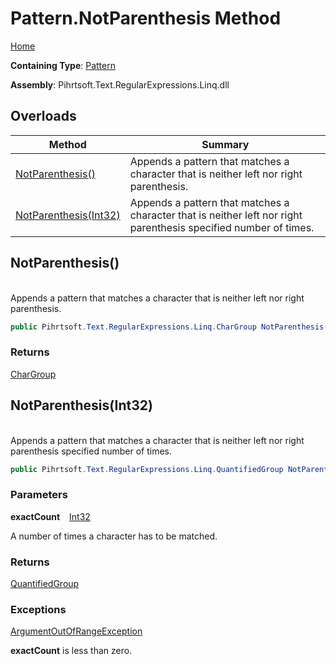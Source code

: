 # Pattern\.NotParenthesis Method

[Home](../../../../../../README.md)

**Containing Type**: [Pattern](../README.md)

**Assembly**: Pihrtsoft\.Text\.RegularExpressions\.Linq\.dll

## Overloads

| Method | Summary |
| ------ | ------- |
| [NotParenthesis()](#Pihrtsoft_Text_RegularExpressions_Linq_Pattern_NotParenthesis) | Appends a pattern that matches a character that is neither left nor right parenthesis\. |
| [NotParenthesis(Int32)](#Pihrtsoft_Text_RegularExpressions_Linq_Pattern_NotParenthesis_System_Int32_) | Appends a pattern that matches a character that is neither left nor right parenthesis specified number of times\. |

## NotParenthesis\(\) <a id="Pihrtsoft_Text_RegularExpressions_Linq_Pattern_NotParenthesis"></a>

\
Appends a pattern that matches a character that is neither left nor right parenthesis\.

```csharp
public Pihrtsoft.Text.RegularExpressions.Linq.CharGroup NotParenthesis()
```

### Returns

[CharGroup](../../CharGroup/README.md)

## NotParenthesis\(Int32\) <a id="Pihrtsoft_Text_RegularExpressions_Linq_Pattern_NotParenthesis_System_Int32_"></a>

\
Appends a pattern that matches a character that is neither left nor right parenthesis specified number of times\.

```csharp
public Pihrtsoft.Text.RegularExpressions.Linq.QuantifiedGroup NotParenthesis(int exactCount)
```

### Parameters

**exactCount** &ensp; [Int32](https://docs.microsoft.com/en-us/dotnet/api/system.int32)

A number of times a character has to be matched\.

### Returns

[QuantifiedGroup](../../QuantifiedGroup/README.md)

### Exceptions

[ArgumentOutOfRangeException](https://docs.microsoft.com/en-us/dotnet/api/system.argumentoutofrangeexception)

**exactCount** is less than zero\.

